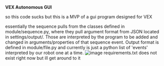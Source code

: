 **VEX Autonomous GUI**

so this code sucks but this is a MVP of a gui program designed for VEX

essentially the sequence pulls from the classes defined in module/sequence.py, where they pull argument format from JSON located in settings/output/. Those are interpreted by the program to be added and changed in arguments/properties of that sequence event. Output format is defined in module/file.py and currently is just a python list of 'events' interpreted by our robot one at a time.
![image](https://github.com/user-attachments/assets/a4841e62-55d8-41e8-83c2-6da55ecfb57b)
requirements.txt does not exist right now but ill get around to it

